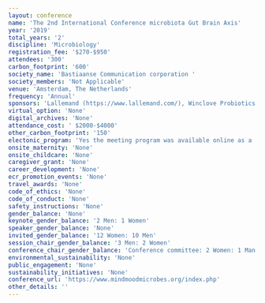 ```yaml
---
layout: conference 
name: 'The 2nd International Conference microbiota Gut Brain Axis'
year: '2019'
total_years: '2'
discipline: 'Microbiology'
registration_fee: '$270-$950'
attendees: '300'
carbon_footprint: '600'
society_name: 'Bastiaanse Communication corporation '
society_members: 'Not Applicable'
venue: 'Amsterdam, The Netherlands'
frequency: 'Annual'
sponsors: 'Lallemand (https://www.lallemand.com/), Winclove Probiotics (https://www.winclove.nl/en/), Yakult (https://yakulteurope.com/)'
virtual_option: 'None'
digital_archives: 'None'
attendance_cost: ' $2000-$4000'
other_carbon_footprint: '150'
electonic_program: 'Yes the meeting program was available online as a .pdf file on the conference website.'
onsite_maternity: 'None'
onsite_childcare: 'None'
caregiver_grant: 'None'
career_development: 'None'
ecr_promotion_events: 'None'
travel_awards: 'None'
code_of_ethics: 'None'
code_of_conduct: 'None'
safety_instructions: 'None'
gender_balance: 'None'
keynote_gender_balance: '2 Men: 1 Women'
speaker_gender_balance: 'None'
invited_gender_balance: '12 Women: 10 Men'
session_chair_gender_balance: '3 Men: 2 Women'
conference_chair_gender_balance: 'Conference committee: 2 Women: 1 Man, Scientific Advisory committee: 8 Women: 4 Men'
environmental_sustainability: 'None'
public_engagement: 'None'
sustainability_initiatives: 'None'
conference_url: 'https://www.mindmoodmicrobes.org/index.php'
other_details: ''
---
```


